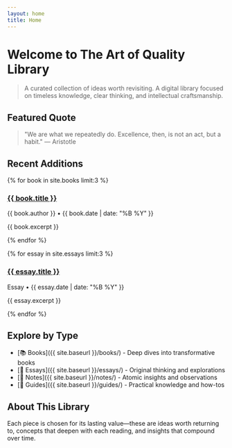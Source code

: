 ```yaml
---
layout: home
title: Home
---
```


# Welcome to The Art of Quality Library

> A curated collection of ideas worth revisiting. A digital library focused on timeless knowledge, clear thinking, and intellectual craftsmanship.

## Featured Quote

> "We are what we repeatedly do. Excellence, then, is not an act, but a habit."
> — Aristotle

## Recent Additions

<div class="home-content">
{% for book in site.books limit:3 %}
  <article class="post-preview">
    <h3><a href="{{ book.url | relative_url }}">{{ book.title }}</a></h3>
    <p class="post-meta">{{ book.author }} • {{ book.date | date: "%B %Y" }}</p>
    <p>{{ book.excerpt }}</p>
  </article>
{% endfor %}

{% for essay in site.essays limit:3 %}
  <article class="post-preview">
    <h3><a href="{{ essay.url | relative_url }}">{{ essay.title }}</a></h3>
    <p class="post-meta">Essay • {{ essay.date | date: "%B %Y" }}</p>
    <p>{{ essay.excerpt }}</p>
  </article>
{% endfor %}
</div>

## Explore by Type

- [📚 Books]({{ site.baseurl }}/books/) - Deep dives into transformative books
- [📝 Essays]({{ site.baseurl }}/essays/) - Original thinking and explorations  
- [📌 Notes]({{ site.baseurl }}/notes/) - Atomic insights and observations
- [📖 Guides]({{ site.baseurl }}/guides/) - Practical knowledge and how-tos

## About This Library

Each piece is chosen for its lasting value—these are ideas worth returning to, concepts that deepen with each reading, and insights that compound over time.
